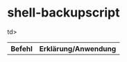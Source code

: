 # shell-backupscript
<head>
<title>Wie erstellt man ein shell-backupscript</title>
</head>
<table>
<tr><th>Befehl</th><th>Erklärung/Anwendung</th>
<tr>td>
